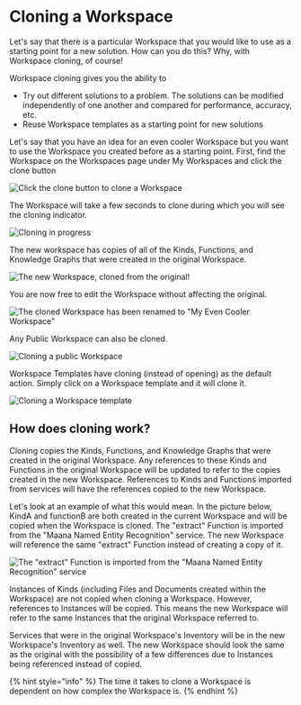 # Cloning a Workspace

Let's say that there is a particular Workspace that you would like to use as a starting point for a new solution. How can you do this? Why, with Workspace cloning, of course!

Workspace cloning gives you the ability to

* Try out different solutions to a problem. The solutions can be modified independently of one another and compared for performance, accuracy, etc.
* Reuse Workspace templates as a starting point for new solutions

Let's say that you have an idea for an even cooler Workspace but you want to use the Workspace you created before as a starting point. First, find the Workspace on the Workspaces page under My Workspaces and click the clone button

![Click the clone button to clone a Workspace](https://maanaimages.blob.core.windows.net/maana-q-documentation/Product%20Guide/My%20Workspaces%20Cloning.png)

The Workspace will take a few seconds to clone during which you will see the cloning indicator.

![Cloning in progress](https://maanaimages.blob.core.windows.net/maana-q-documentation/Product%20Guide/Cloning%20In%20Progress.png)

The new workspace has copies of all of the Kinds, Functions, and Knowledge Graphs that were created in the original Workspace.

![The new Workspace, cloned from the original!](https://maanaimages.blob.core.windows.net/maana-q-documentation/Product%20Guide/Cloned%20Workspace.png)

You are now free to edit the Workspace without affecting the original.

![The cloned Workspace has been renamed to &quot;My Even Cooler Workspace&quot; ](https://maanaimages.blob.core.windows.net/maana-q-documentation/Product%20Guide/Renamed%20Cloned%20Workspace.png)

Any Public Workspace can also be cloned.

![Cloning a public Workspace](https://maanaimages.blob.core.windows.net/maana-q-documentation/Product%20Guide/Cloning%20a%20Public%20Workspace.png)

Workspace Templates have cloning \(instead of opening\) as the default action. Simply click on a Workspace template and it will clone it.

![Cloning a Workspace template](https://maanaimages.blob.core.windows.net/maana-q-documentation/Product%20Guide/Cloning%20a%20Workspace%20Template.png)

## How does cloning work?

Cloning copies the Kinds, Functions, and Knowledge Graphs that were created in the original Workspace. Any references to these Kinds and Functions in the original Workspace will be updated to refer to the copies created in the new Workspace. References to Kinds and Functions imported from services will have the references copied to the new Workspace. 

Let's look at an example of what this would mean. In the picture below, KindA and functionB are both created in the current Workspace and will be copied when the Workspace is cloned. The "extract" Function is imported from the "Maana Named Entity Recognition" service. The new Workspace will reference the same "extract" Function instead of creating a copy of it.

![The &quot;extract&quot; Function is imported from the &quot;Maana Named Entity Recognition&quot; service](https://maanaimages.blob.core.windows.net/maana-q-documentation/Product%20Guide/Workspace%20with%20external%20Function.png)

Instances of Kinds \(including Files and Documents created within the Workspace\) are not copied when cloning a Workspace. However, references to Instances will be copied. This means the new Workspace will refer to the same Instances that the original Workspace referred to.

Services that were in the original Workspace's Inventory will be in the new Workspace's Inventory as well. The new Workspace should look the same as the original with the possibility of a few differences due to Instances being referenced instead of copied.

{% hint style="info" %}
The time it takes to clone a Workspace is dependent on how complex the Workspace is.
{% endhint %}



